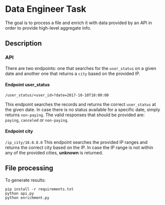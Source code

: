 # Data Engineer Task

The goal is to process a file and enrich it with data provided by an API in order to provide high-level aggregate info.

## Description

### API

There are two endpoints: one that searches for the `user_status` on a given date and another one that returns a `city` based on the provided IP.

#### Endpoint user_status
`/user_status/<user_id>?date=2017-10-10T10:00:00`

This endpoint searches the records and returns the correct `user_status` at the given date.
In case there is no status available for a specific date, simply returns `non-paying`.
The valid responses that should be provided are: `paying`, `canceled` or `non-paying`.

#### Endpoint city
`/ip_city/10.0.0.0`
This endpoint searches the provided IP ranges and returns the correct city based on the IP.
In case the IP range is not within any of the provided cities, **unknown** is returned.


## File processing

To generate results:

```
pip install -r requirements.txt
python api.py
python enrichment.py
```
